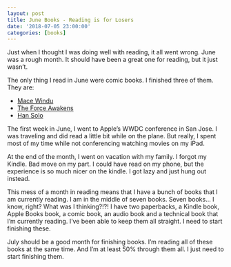 ```yaml
---
layout: post
title: June Books - Reading is for Losers
date: '2018-07-05 23:00:00'
categories: [books]
---
```


Just when I thought I was doing well with reading, it all went wrong. June was a rough month. It should have been a great one for reading, but it just wasn’t.

The only thing I read in June were comic books. I finished three of them. They are:

- [Mace Windu](https://www.goodreads.com/book/show/35605160-mace-windu)
- [The Force Awakens](https://www.goodreads.com/book/show/29775749-the-force-awakens)
- [Han Solo](https://www.goodreads.com/book/show/30621521-han-solo)

The first week in June, I went to Apple’s WWDC conference in San Jose. I was traveling and did read a little bit while on the plane. But really, I spent most of my time while not conferencing watching movies on my iPad.

At the end of the month, I went on vacation with my family. I forgot my Kindle. Bad move on my part. I could have read on my phone, but the experience is so much nicer on the kindle. I got lazy and just hung out instead.

This mess of a month in reading means that I have a bunch of books that I am currently reading. I am in the middle of seven books. Seven books… I know, right? What was I thinking?!?! I have two paperbacks, a Kindle book, Apple Books book, a comic book, an audio book and a technical book that I’m currently reading. I’ve been able to keep them all straight. I need to start finishing these.

July should be a good month for finishing books. I’m reading all of these books at the same time. And I’m at least 50% through them all. I just need to start finishing them.

